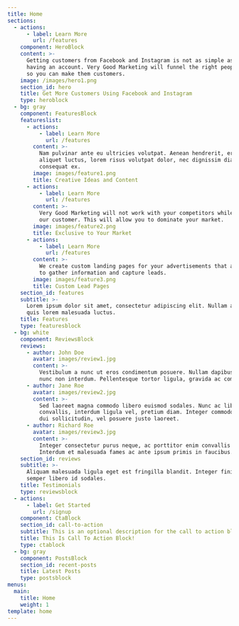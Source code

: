 ```yaml
---
title: Home
sections:
  - actions:
      - label: Learn More
        url: /features
    component: HeroBlock
    content: >-
      Getting customers from Facebook and Instagram is not as simple as just
      having an account. Very Good Marketing will funnel the right people to you
      so you can make them customers.
    image: /images/hero1.png
    section_id: hero
    title: Get More Customers Using Facebook and Instagram
    type: heroblock
  - bg: gray
    component: FeaturesBlock
    featureslist:
      - actions:
          - label: Learn More
            url: /features
        content: >-
          Nam pulvinar ante eu ultricies volutpat. Aenean hendrerit, eros sed
          aliquet luctus, lorem risus volutpat dolor, nec dignissim diam neque
          consequat ex.
        image: images/feature1.png
        title: Creative Ideas and Content
      - actions:
          - label: Learn More
            url: /features
        content: >-
          Very Good Marketing will not work with your competitors while you are
          our customer. This will allow you to dominate your market.
        image: images/feature2.png
        title: Exclusive to Your Market
      - actions:
          - label: Learn More
            url: /features
        content: >-
          We create custom landing pages for your advertisements that allow you
          to gather information and capture leads.
        image: images/feature3.png
        title: Custom Lead Pages
    section_id: features
    subtitle: >-
      Lorem ipsum dolor sit amet, consectetur adipiscing elit. Nullam a metus
      quis lorem malesuada luctus.
    title: Features
    type: featuresblock
  - bg: white
    component: ReviewsBlock
    reviews:
      - author: John Doe
        avatar: images/review1.jpg
        content: >-
          Vestibulum a nunc ut eros condimentum posuere. Nullam dapibus quis
          nunc non interdum. Pellentesque tortor ligula, gravida ac commodo eu.
      - author: Jane Roe
        avatar: images/review2.jpg
        content: >-
          Sed laoreet magna commodo libero euismod sodales. Nunc ac libero
          convallis, interdum ligula vel, pretium diam. Integer commodo sem at
          dui sollicitudin, vel posuere justo laoreet.
      - author: Richard Roe
        avatar: images/review3.jpg
        content: >-
          Integer consectetur purus neque, ac porttitor enim convallis vitae.
          Interdum et malesuada fames ac ante ipsum primis in faucibus.
    section_id: reviews
    subtitle: >-
      Aliquam malesuada ligula eget est fringilla blandit. Integer finibus
      semper libero id sodales. 
    title: Testimonials
    type: reviewsblock
  - actions:
      - label: Get Started
        url: /signup
    component: CtaBlock
    section_id: call-to-action
    subtitle: This is an optional description for the call to action block.
    title: This Is Call To Action Block!
    type: ctablock
  - bg: gray
    component: PostsBlock
    section_id: recent-posts
    title: Latest Posts
    type: postsblock
menus:
  main:
    title: Home
    weight: 1
template: home
---
```


